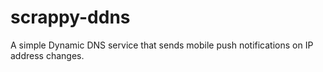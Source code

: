 # scrappy-ddns
A simple Dynamic DNS service that sends mobile push notifications on IP address changes.
